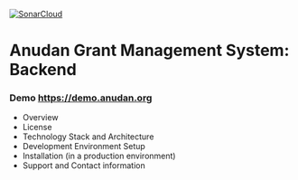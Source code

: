 [![SonarCloud](https://sonarcloud.io/images/project_badges/sonarcloud-white.svg)](https://sonarcloud.io/summary/new_code?id=gms-service-dev)
# Anudan Grant Management System: Backend

### Demo https://demo.anudan.org
- Overview
- License
- Technology Stack and Architecture
- Development Environment Setup
- Installation (in a production environment)
- Support and Contact information



